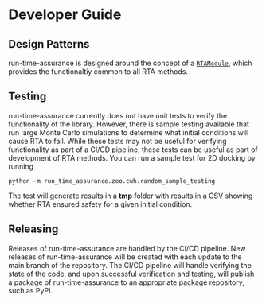 # Developer Guide

## Design Patterns

run-time-assurance is designed around the concept of a [```RTAModule```](api/rta/base.md#run_time_assurance.rta.base.RTAModule), which provides the functionaltiy common to all RTA methods.

## Testing

run-time-assurance currently does not have unit tests to verify the functionality of the library.  However, there is sample testing available that run large Monte Carlo simulations to determine what initial conditions will cause RTA to fail.  While these tests may not be useful for verifying functionality as part of a CI/CD pipeline, these tests can be useful as part of development of RTA methods.  You can run a sample test for 2D docking by running

```shell
python -m run_time_assurance.zoo.cwh.random_sample_testing
```

The test will generate results in a __tmp__ folder with results in a CSV showing whether RTA ensured safety for a given initial condition.

## Releasing

Releases of run-time-assurance are handled by the CI/CD pipeline.  New releases of run-time-assurance will be created with each update to the main branch of the repository.  The CI/CD pipeline will handle verifying the state of the code, and upon successful verification and testing, will publish a package of run-time-assurance to an appropriate package repository, such as PyPI.
